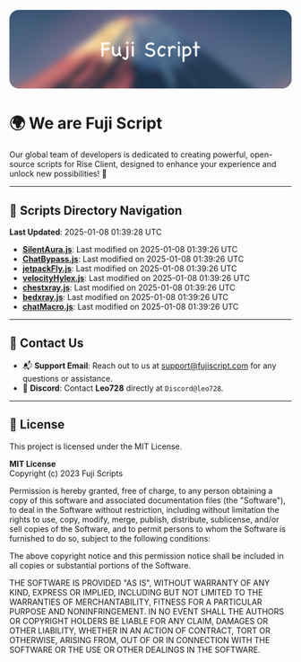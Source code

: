 ![Banner](.github/b.webp)

# 🌍 **We are Fuji Script**

Our global team of developers is dedicated to creating powerful, open-source scripts for Rise Client, designed to enhance your experience and unlock new possibilities! 🌟

---
<!-- SCRIPTS_NAVIGATION_START -->
## 📂 **Scripts Directory Navigation**

**Last Updated**: 2025-01-08 01:39:28 UTC

- **[SilentAura.js](scripts/SilentAura.js)**: Last modified on 2025-01-08 01:39:26 UTC
- **[ChatBypass.js](scripts/ChatBypass.js)**: Last modified on 2025-01-08 01:39:26 UTC
- **[jetpackFly.js](scripts/jetpackFly.js)**: Last modified on 2025-01-08 01:39:26 UTC
- **[velocityHylex.js](scripts/velocityHylex.js)**: Last modified on 2025-01-08 01:39:26 UTC
- **[chestxray.js](scripts/chestxray.js)**: Last modified on 2025-01-08 01:39:26 UTC
- **[bedxray.js](scripts/bedxray.js)**: Last modified on 2025-01-08 01:39:26 UTC
- **[chatMacro.js](scripts/chatMacro.js)**: Last modified on 2025-01-08 01:39:26 UTC

<!-- SCRIPTS_NAVIGATION_END -->

---

## 💬 **Contact Us**  
- 📬 **Support Email**: Reach out to us at [support@fujiscript.com](mailto:support@fujiscript.com) for any questions or assistance.  
- 💬 **Discord**: Contact **Leo728** directly at `Discord@leo728`.

---

## 📜 **License**

This project is licensed under the MIT License.  

**MIT License**  
Copyright (c) 2023 Fuji Scripts  

Permission is hereby granted, free of charge, to any person obtaining a copy of this software and associated documentation files (the "Software"), to deal in the Software without restriction, including without limitation the rights to use, copy, modify, merge, publish, distribute, sublicense, and/or sell copies of the Software, and to permit persons to whom the Software is furnished to do so, subject to the following conditions:  

The above copyright notice and this permission notice shall be included in all copies or substantial portions of the Software.  

THE SOFTWARE IS PROVIDED "AS IS", WITHOUT WARRANTY OF ANY KIND, EXPRESS OR IMPLIED, INCLUDING BUT NOT LIMITED TO THE WARRANTIES OF MERCHANTABILITY, FITNESS FOR A PARTICULAR PURPOSE AND NONINFRINGEMENT. IN NO EVENT SHALL THE AUTHORS OR COPYRIGHT HOLDERS BE LIABLE FOR ANY CLAIM, DAMAGES OR OTHER LIABILITY, WHETHER IN AN ACTION OF CONTRACT, TORT OR OTHERWISE, ARISING FROM, OUT OF OR IN CONNECTION WITH THE SOFTWARE OR THE USE OR OTHER DEALINGS IN THE SOFTWARE.  
